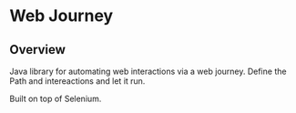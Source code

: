 # Web Journey

## Overview
Java library for automating web interactions via a web journey. Define the Path and intereactions and let it run.

Built on top of Selenium.
